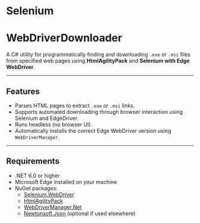# Selenium
# WebDriverDownloader

A C# utility for programmatically finding and downloading `.exe` or `.msi` files from specified web pages using **HtmlAgilityPack** and **Selenium with Edge WebDriver**.

---

## Features

- Parses HTML pages to extract `.exe` or `.msi` links.
- Supports automated downloading through browser interaction using Selenium and EdgeDriver.
- Runs headless (no browser UI).
- Automatically installs the correct Edge WebDriver version using `WebDriverManager`.

---

## Requirements

- .NET 6.0 or higher
- Microsoft Edge installed on your machine
- NuGet packages:
  - [Selenium.WebDriver](https://www.nuget.org/packages/Selenium.WebDriver)
  - [HtmlAgilityPack](https://www.nuget.org/packages/HtmlAgilityPack)
  - [WebDriverManager.Net](https://www.nuget.org/packages/WebDriverManager)
  - [Newtonsoft.Json](https://www.newtonsoft.com/json) (optional if used elsewhere)

